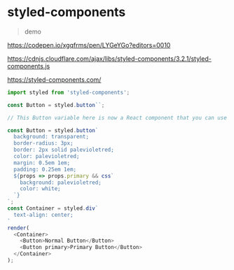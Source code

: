 # styled-components

> demo

https://codepen.io/xgqfrms/pen/LYGeYGo?editors=0010

https://cdnjs.cloudflare.com/ajax/libs/styled-components/3.2.1/styled-components.js


https://styled-components.com/


```jsx
import styled from 'styled-components';

const Button = styled.button``;

// This Button variable here is now a React component that you can use like any other React component! 
```

```js
const Button = styled.button`
  background: transparent;
  border-radius: 3px;
  border: 2px solid palevioletred;
  color: palevioletred;
  margin: 0.5em 1em;
  padding: 0.25em 1em;
  ${props => props.primary && css`
    background: palevioletred;
    color: white;
  `}
`;
const Container = styled.div`
  text-align: center;
`
render(
  <Container>
    <Button>Normal Button</Button>
    <Button primary>Primary Button</Button>
  </Container>
);

```
